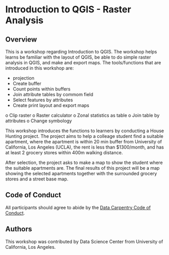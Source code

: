 # Introduction to QGIS - Raster Analysis

## Overview
This is a workshop regarding Introduction to QGIS. The workshop helps learns be familiar with the layout of QGIS, be able to do simple raster analysis in QGIS, and make and export maps. The tools/functions that are introduced in this workshop are:

* projection
* Create buffer
* Count points within buffers
* Join attribute tables by commom field
* Select features by attributes
* Create print layout and export maps

o	Clip raster
o	Raster calculator
o	Zonal statistics as table
o	Join table by attributes
o	Change symbology 


This workshop introduces the functions to learners by conducting a House Hunting project. The project aims to help a colleage student find a suitable apartment, where the apartment is within 20 min buffer from University of California, Los Angeles (UCLA), the rent is less than $1300/month, and has at least 2 grocery stores within 400m walking distance.

After selection, the project asks to make a map to show the student where the suitable apartments are. The final results of this project will be a map showing the selected apartments together with the surrounded grocery stores and a street base map.

## Code of Conduct

All participants should agree to abide by the [Data Carpentry Code of Conduct](http://www.datacarpentry.org/code-of-conduct/).


## Authors

This workshop was contributed by Data Science Center from University of California, Los Angeles. 
